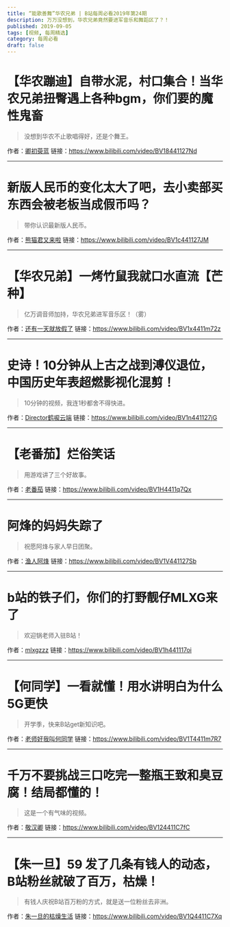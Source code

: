 ```yaml
---
title: “能歌善舞”华农兄弟 | B站每周必看2019年第24期
description: 万万没想到，华农兄弟竟然要进军音乐和舞蹈区了？！
published: 2019-09-05
tags: [视频, 每周精选]
category: 每周必看
draft: false
---
```


# 【华农蹦迪】自带水泥，村口集合！当华农兄弟扭臀遇上各种bgm，你们要的魔性鬼畜
> 没想到华农不止歌唱得好，还是个舞王。

作者：[卿初萸蓝](https://space.bilibili.com/175478009)
链接：https://www.bilibili.com/video/BV18441127Nd

---

# 新版人民币的变化太大了吧，去小卖部买东西会被老板当成假币吗？
> 带你认识最新版人民币。

作者：[熊猫君又来啦](https://space.bilibili.com/405110595)
链接：https://www.bilibili.com/video/BV1c441127JM

---

# 【华农兄弟】一烤竹鼠我就口水直流【芒种】
> 亿万调音师加持，华农兄弟进军音乐区！（雾）

作者：[还有一天就放假了](https://space.bilibili.com/7792521)
链接：https://www.bilibili.com/video/BV1x4411m72z

---

# 史诗！10分钟从上古之战到溥仪退位，中国历史年表超燃影视化混剪！
> 10分钟的视频，我连1秒都舍不得快进。

作者：[Director鹤唳云端](https://space.bilibili.com/22779089)
链接：https://www.bilibili.com/video/BV1n441127jG

---

# 【老番茄】烂俗笑话
> 用游戏讲了三个好故事。

作者：[老番茄](https://space.bilibili.com/546195)
链接：https://www.bilibili.com/video/BV1H4411q7Qx

---

# 阿烽的妈妈失踪了
> 祝愿阿烽与家人早日团聚。

作者：[渔人阿烽](https://space.bilibili.com/374716732)
链接：https://www.bilibili.com/video/BV1V441127Sb

---

# b站的铁子们，你们的打野靓仔MLXG来了
> 欢迎锅老师入驻B站！

作者：[mlxgzzz](https://space.bilibili.com/471143290)
链接：https://www.bilibili.com/video/BV1h441117oi

---

# 【何同学】一看就懂！用水讲明白为什么5G更快
> 开学季，快来B站get新知识吧。

作者：[老师好我叫何同学](https://space.bilibili.com/163637592)
链接：https://www.bilibili.com/video/BV1T4411m7R7

---

# 千万不要挑战三口吃完一整瓶王致和臭豆腐！结局都懂的！
> 这是一个有气味的视频。

作者：[敬汉卿](https://space.bilibili.com/9824766)
链接：https://www.bilibili.com/video/BV124411C7fC

---

# 【朱一旦】59 发了几条有钱人的动态，B站粉丝就破了百万，枯燥！
> 有钱人庆祝B站百万粉的方式，就是送一位粉丝去非洲。

作者：[朱一旦的枯燥生活](https://space.bilibili.com/437316738)
链接：https://www.bilibili.com/video/BV1Q4411C7Xq

